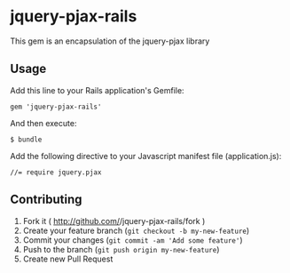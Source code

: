 # jquery-pjax-rails

This gem is an encapsulation of the jquery-pjax library

## Usage

Add this line to your Rails application's Gemfile:

    gem 'jquery-pjax-rails'

And then execute:

    $ bundle

Add the following directive to your Javascript manifest file (application.js):

    //= require jquery.pjax

## Contributing

1. Fork it ( http://github.com/<my-github-username>/jquery-pjax-rails/fork )
2. Create your feature branch (`git checkout -b my-new-feature`)
3. Commit your changes (`git commit -am 'Add some feature'`)
4. Push to the branch (`git push origin my-new-feature`)
5. Create new Pull Request
